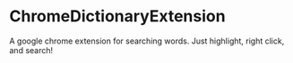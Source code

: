 # ChromeDictionaryExtension
A google chrome extension for searching words. Just highlight, right click, and search!
